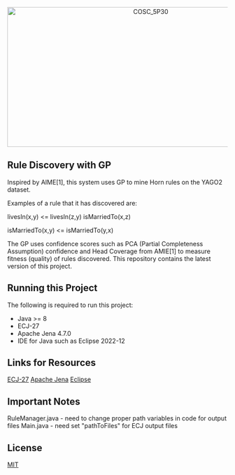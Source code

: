 <p align="center"><img src="https://socialify.git.ci/G-Grossi/COSC_5P30/image?description=1&font=Jost&language=1&name=1&owner=1&pattern=Plus&theme=Light" alt="COSC_5P30" width="640" height="320" /></p>

## Rule Discovery with GP

Inspired by AIME[1], this system uses GP to mine Horn rules on the YAGO2 dataset. 

Examples of a rule that it has discovered are:

livesIn(x,y) <= livesIn(z,y) isMarriedTo(x,z)

isMarriedTo(x,y) <=  isMarriedTo(y,x)

The GP uses confidence scores such as PCA (Partial Completeness Assumption) confidence and Head Coverage from AMIE[1] to measure fitness (quality) of rules discovered. 
This repository contains the latest version of this project. 

## Running this Project

The following is required to run this project: 
* Java >= 8
* ECJ-27 
* Apache Jena 4.7.0
* IDE for Java such as Eclipse 2022-12

## Links for Resources

[ECJ-27](https://cs.gmu.edu/~eclab/projects/ecj/)
[Apache Jena](https://jena.apache.org/download/index.cgi)
[Eclipse](https://www.eclipse.org/downloads/packages/release/2022-12/r/eclipse-ide-java-developers)

## Important Notes
RuleManager.java - need to change proper path variables in code for output files
Main.java  	 - need set "pathToFiles" for ECJ output files

## License
[MIT](https://choosealicense.com/licenses/mit/)
